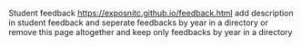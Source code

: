 Student feedback https://exposnitc.github.io/feedback.html
add description in student feedback and seperate feedbacks by year in a directory
or remove this page altogether and keep only feedbacks by year in a directory